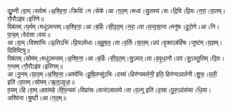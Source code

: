 

  
द्यु॒म्नी।वा॒म्।स्तोमः॑।अ॒श्वि॒ना॒।क्रिविः॑।न।सेके॑।आ।ग॒त॒म्।मध्वः॑।सु॒तस्य॑।सः।दि॒वि।प्रि॒यः।न॒रा॒।पा॒तम्।गौ॒रौऽइ॑व।इरि॑णे॥  
पिब॑तम्।घ॒र्मम्।मधु॑ऽमन्तम्।अ॒श्वि॒ना॒।आ।ब॒र्हिः।सी॒द॒त॒म्।न॒रा॒।ता।म॒न्द॒सा॒ना।मनु॑षः।दु॒रो॒णे।आ।नि।पा॒च॒म्।वेद॑सा।वयः॑॥  
आ।वा॒म्।विश्वा॑भिः।ऊ॒तिऽभिः॑।प्रि॒यऽमे॑धाः।अ॒हू॒ष॒त॒।ता।व॒र्तिः।या॒त॒म्।उप॑।वृ॒क्तऽब॑र्हिषः।जुष्ट॑म्।य॒ज्ञम्।दिवि॑ष्टिषु॥  
पिब॑तम्।सोम॑म्।मधु॑ऽमन्तम्।अ॒श्वि॒ना॒।आ।ब॒र्हिः।सी॒द॒त॒म्।सु॒ऽमत्।ता।व॒वृ॒धा॒नौ।उप॑।सु॒ऽस्तु॒तिम्।दि॒वः।ग॒न्तम्।गौ॒रौऽइ॑व।इरि॑णम्॥  
आ।नू॒नम्।या॒त॒म्।अ॒श्वि॒ना॒।अश्वे॑भिः।प्रु॒षि॒तप्सु॑ऽभिः।दस्रा॑।हिर॑ण्यवर्तनी॒ इति॒ हिर॑ण्यऽवर्तनी।शु॒भः॒।प॒ती॒ इति॑।पा॒तम्।सोम॑म्।ऋ॒त॒ऽवृ॒धा॒॥  
व॒यम्।हि।वा॒म्।हवा॑महे।वि॒प॒न्यवः॑।विप्रा॑सः।वाज॑ऽसातये।ता।व॒ल्गू इति॑।द॒स्रा।पु॒रु॒ऽदंस॑सा।धि॒या।अश्वि॑ना।श्रु॒ष्टी।आ।ग॒त॒म्॥  
